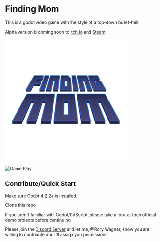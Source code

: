 # Finding Mom

This is a godot video game with the style of a top-down bullet-hell.

Alpha version is coming soon to [itch.io](https://itch.io) and [Steam](https://store.steampowered.com/).

<img src="./Assets/Icons/Finding_Mom_4k.png" alt="Finding Mom Logo" width="400"/>

![Game Play](./advertising/Finding_Mom_Demo.gif)

## Contribute/Quick Start

Make sure Godot 4.2.2+ is installed.

Clone this repo.

If you aren't familiar with Godot/GdScript, please take a look at their official [demo projects](https://docs.godotengine.org/en/stable/getting_started/introduction/index.html) before continuing.

Please join the [Discord Server](https://discord.gg/79wPtAxKJv) and let me, @Rory Wagner, know you are willing to contribute and I'll assign you permissions.
